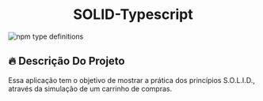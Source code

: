 <h1 align = center> SOLID-Typescript </h1>

![npm type definitions](https://img.shields.io/npm/types/typescript?label=v4.1.3)


## :fire: Descrição Do Projeto

Essa aplicação tem o objetivo de mostrar a prática dos princípios S.O.L.I.D., através da simulação de um carrinho de compras.  
